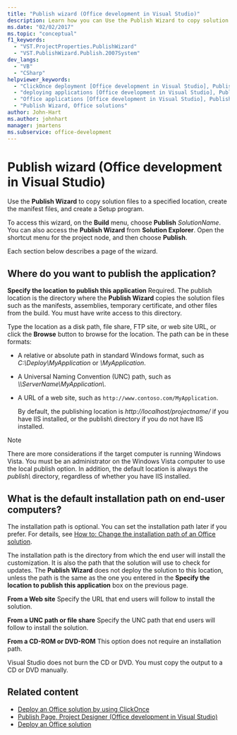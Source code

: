 ```yaml
---
title: "Publish wizard (Office development in Visual Studio)"
description: Learn how you can Use the Publish Wizard to copy solution files to a specified location, create the manifest files, and create a Setup program in Visual Studio.
ms.date: "02/02/2017"
ms.topic: "conceptual"
f1_keywords:
  - "VST.ProjectProperties.PublishWizard"
  - "VST.PublishWizard.Publish.2007System"
dev_langs:
  - "VB"
  - "CSharp"
helpviewer_keywords:
  - "ClickOnce deployment [Office development in Visual Studio], Publish Wizard"
  - "deploying applications [Office development in Visual Studio], Publish Wizard"
  - "Office applications [Office development in Visual Studio], Publish Wizard"
  - "Publish Wizard, Office solutions"
author: John-Hart
ms.author: johnhart
manager: jmartens
ms.subservice: office-development
---
```

# Publish wizard (Office development in Visual Studio)

  Use the **Publish Wizard** to copy solution files to a specified location, create the manifest files, and create a Setup program.

 To access this wizard, on the **Build** menu, choose **Publish** *SolutionName*. You can also access the **Publish Wizard** from **Solution Explorer**. Open the shortcut menu for the project node, and then choose **Publish**.

 Each section below describes a page of the wizard.

## Where do you want to publish the application?
 **Specify the location to publish this application**
 Required. The publish location is the directory where the **Publish Wizard** copies the solution files such as the manifests, assemblies, temporary certificate, and other files from the build. You must have write access to this directory.

 Type the location as a disk path, file share, FTP site, or web site URL, or click the **Browse** button to browse for the location. The path can be in these formats:

- A relative or absolute path in standard Windows format, such as *C:\Deploy\MyApplication* or *\MyApplication*.

- A Universal Naming Convention (UNC) path, such as *\\\ServerName\MyApplication\\*.

- A URL of a web site, such as `http://www.contoso.com/MyApplication`.

  By default, the publishing location is *http://localhost/projectname/* if you have IIS installed, or the publish\ directory if you do not have IIS installed.

> [!NOTE]
> There are more considerations if the target computer is running Windows Vista. You must be an administrator on the Windows Vista computer to use the local publish option. In addition, the default location is always the *publish\\* directory, regardless of whether you have IIS installed.

## What is the default installation path on end-user computers?
 The installation path is optional. You can set the installation path later if you prefer. For details, see [How to: Change the installation path of an Office solution](/previous-versions/bb608626(v=vs.110)).

 The installation path is the directory from which the end user will install the customization. It is also the path that the solution will use to check for updates. The **Publish Wizard** does not deploy the solution to this location, unless the path is the same as the one you entered in the **Specify the location to publish this application** box on the previous page.

 **From a Web site**
 Specify the URL that end users will follow to install the solution.

 **From a UNC path or file share**
 Specify the UNC path that end users will follow to install the solution.

 **From a CD-ROM or DVD-ROM**
 This option does not require an installation path.

 Visual Studio does not burn the CD or DVD. You must copy the output to a CD or DVD manually.

## Related content
- [Deploy an Office solution by using ClickOnce](../vsto/deploying-an-office-solution-by-using-clickonce.md)
- [Publish Page, Project Designer &#40;Office development in Visual Studio&#41;](../vsto/publish-page-project-designer-office-development-in-visual-studio.md)
- [Deploy an Office solution](../vsto/deploying-an-office-solution.md)
